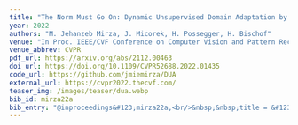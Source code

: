 ```yaml
---
title: "The Norm Must Go On: Dynamic Unsupervised Domain Adaptation by Normalization"
year: 2022
authors: "M. Jehanzeb Mirza, J. Micorek, H. Possegger, H. Bischof"
venue: "In Proc. IEEE/CVF Conference on Computer Vision and Pattern Recognition"
venue_abbrev: CVPR
pdf_url: https://arxiv.org/abs/2112.00463
doi_url: https://doi.org/10.1109/CVPR52688.2022.01435
code_url: https://github.com/jmiemirza/DUA
external_url: https://cvpr2022.thecvf.com/
teaser_img: /images/teaser/dua.webp
bib_id: mirza22a
bib_entry: "@inproceedings&#123;mirza22a,<br/>&nbsp;&nbsp;title = &#123;&#123;The Norm Must Go On: Dynamic Unsupervised Domain Adaptation by Normalization&#125;&#125;,<br/>&nbsp;&nbsp;author = &#123;M. Jehanzeb Mirza and Jakub Micorek and Horst Possegger and Horst Bischof&#125;,<br/>&nbsp;&nbsp;booktitle = &#123;Proc. IEEE/CVF Conference on Computer Vision and Pattern Recognition (CVPR)&#125;,<br/>&nbsp;&nbsp;year = &#123;2022&#125;<br/>&#125;"
---
```

